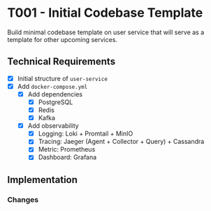 # T001 - Initial Codebase Template

Build minimal codebase template on user service that will serve as a template for other upcoming services.

## Technical Requirements

- [x] Initial structure of `user-service`
- [x] Add `docker-compose.yml`
  - [x] Add dependencies
    - [x] PostgreSQL
    - [x] Redis
    - [x] Kafka
  - [x] Add observability
    - [x] Logging: Loki + Promtail + MinIO
    - [x] Tracing: Jaeger (Agent + Collector + Query) + Cassandra
    - [x] Metric: Prometheus
    - [x] Dashboard: Grafana

## Implementation

### Changes



